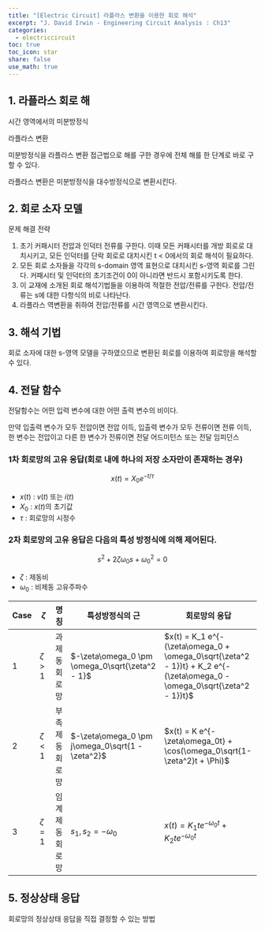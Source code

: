 ```yaml
---
title: "[Electric Circuit] 라플라스 변환을 이용한 회로 해석"
excerpt: "J. David Irwin - Engineering Circuit Analysis : Ch13"
categories:
  - electriccircuit
toc: true
toc_icon: star
share: false
use_math: true
---
```

## 1. 라플라스 회로 해

시간 영역에서의 미분방정식

라플라스 변환

미분방정식을 라플라스 변환 접근법으로 해를 구한 경우에 전체 해를 한 단계로 바로 구할 수 있다.

라플라스 변환은 미분방정식을 대수방정식으로 변환시킨다.

## 2. 회로 소자 모델

문제 해결 전략

1. 초기 커패시터 전압과 인덕터 전류를 구한다. 이때 모든 커패시터를 개방 회로로 대치시키고, 모든 인덕터를 단락 회로로 대치시킨 t < 0에서의 회로 해석이 필요하다.
2. 모든 회로 소자들을 각각의 s-domain 영역 표현으로 대치시킨 s-영역 회로를 그린다. 커패시터 및 인덕터의 초기조건이 0이 아니라면 반드시 포함시키도록 한다.
3. 이 교재에 소개된 회로 해석기법들을 이용하여 적절한 전압/전류를 구한다. 전압/전류는 s에 대한 다항식의 비로 나타난다.
4. 라플라스 역변환을 취하여 전압/전류를 시간 영역으로 변환시킨다.

## 3. 해석 기법

회로 소자에 대한 s-영역 모델을 구하였으므로 변환된 회로를 이용하여 회로망을 해석할 수 있다.

## 4. 전달 함수

전달함수는 어떤 입력 변수에 대한 어떤 출력 변수의 비이다.

만약 입출력 변수가 모두 전압이면 전압 이득, 입출력 변수가 모두 전류이면 전류 이득, 한 변수는 전압이고 다른 한 변수가 전류이면 전달 어드미턴스 또는 전달 임피던스

### 1차 회로망의 고유 응답(회로 내에 하나의 저장 소자만이 존재하는 경우) 

$$
x(t) = X_0 e^{-t/\tau}
$$

- $x(t)$ : $v(t)$ 또는 $i(t)$
- $X_0$ :  $x(t)$의 초기값
- $\tau$ : 회로망의 시정수

### 2차 회로망의 고유 응답은 다음의 특성 방정식에 의해 제어된다.

$$
s^2 + 2\zeta\omega_0s + \omega_0^2 = 0
$$

- $\zeta$ : 제동비
- $\omega_0$ : 비제동 고유주파수



|Case|$\zeta$|명칭|특성방정식의 근|회로망의 응답|
|---|---|---|---|---|
|1|$\zeta > 1$|과제동 회로망|$-\zeta\omega_0 \pm \omega_0\sqrt{\zeta^2 - 1}$|$x(t) = K_1 e^{-(\zeta\omega_0 + \omega_0\sqrt{\zeta^2 - 1})t} + K_2 e^{-(\zeta\omega_0 - \omega_0\sqrt{\zeta^2 - 1})t}$|
|2|$\zeta < 1$|부족제동 회로망|$-\zeta\omega_0 \pm j\omega_0\sqrt{1 - \zeta^2}$|$x(t) = K e^{-\zeta\omega_0t} + \cos(\omega_0\sqrt{1-\zeta^2}t + \Phi)$|
|3|$\zeta = 1$|임계 제동 회로망|$s_1, s_2 = -\omega_0$|$x(t) = K_1 t e^{-\omega_0 t} +  K_2 t e^{-\omega_0 t}$|

## 5. 정상상태 응답

회로망의 정상상태 응답을 직접 결정할 수 있는 방법